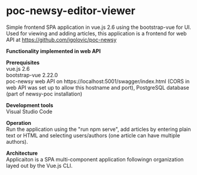 # poc-newsy-editor-viewer
Simple frontend SPA application in vue.js 2.6 using the bootstrap-vue for UI. Used for viewing and adding articles, this application is a frontend for web API at https://github.com/igolovic/poc-newsy   
   
**Functionality implemented in web API**
   
**Prerequisites**  
vue.js 2.6   
bootstrap-vue 2.22.0   
poc-newsy web API on https://localhost:5001/swagger/index.html (CORS in web API was set up to allow this hostname and port), PostgreSQL database (part of newsy-poc installation)   
   
**Development tools**   
Visual Studio Code   
      
**Operation**   
Run the application using the "run npm serve", add articles by entering plain text or HTML and selecting users/authors (one article can have multiple authors).
   
**Architecture**   
Applicaiton is a SPA multi-component application followingn organization layed out by the Vue.js CLI.
